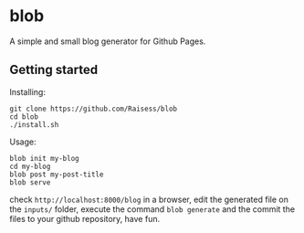 # blob

A simple and small blog generator for Github Pages.

## Getting started

Installing:

```shell
git clone https://github.com/Raisess/blob
cd blob
./install.sh
```

Usage:

```shell
blob init my-blog
cd my-blog
blob post my-post-title
blob serve
```

check `http://localhost:8000/blog` in a browser, edit the generated file on the `inputs/` folder,
execute the command `blob generate` and the commit the files to your github repository, have fun.
